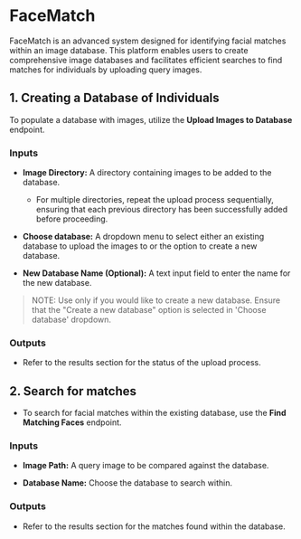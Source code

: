 # FaceMatch

FaceMatch is an advanced system designed for identifying facial matches within an image database. This platform enables users to create comprehensive image databases and facilitates efficient searches to find matches for individuals by uploading query images.

## 1. Creating a Database of Individuals

To populate a database with images, utilize the **Upload Images to Database** endpoint.

### Inputs

- **Image Directory:** A directory containing images to be added to the database.

    - For multiple directories, repeat the upload process sequentially, ensuring that each previous directory has been successfully added before proceeding.

- **Choose database:** A dropdown menu to select either an existing database to upload the images to or the option to create a new database.

- **New Database Name (Optional):** A text input field to enter the name for the new database. 

> NOTE: 
> Use only if you would like to create a new database.
> Ensure that the "Create a new database" option is selected in 'Choose database' dropdown.

### Outputs

- Refer to the results section for the status of the upload process.

## 2. Search for matches 

- To search for facial matches within the existing database, use the **Find Matching Faces** endpoint.

### Inputs

- **Image Path:** A query image to be compared against the database.

- **Database Name:** Choose the database to search within.

### Outputs 

- Refer to the results section for the matches found within the database.